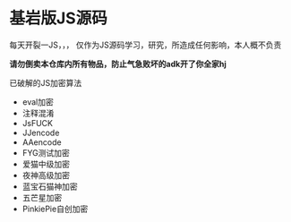 # 基岩版JS源码


每天开裂一JS，，，
仅作为JS源码学习，研究，所造成任何影响，本人概不负责

<b>请勿倒卖本仓库内所有物品，防止气急败坏的adk开了你全家hj</b>

已破解的JS加密算法
- eval加密
- 注释混淆
- JsFUCK
- JJencode
- AAencode
- FYG测试加密
- 爱猫中级加密
- 夜神高级加密
- 蓝宝石猫神加密
- 五芒星加密
- PinkiePie自创加密
